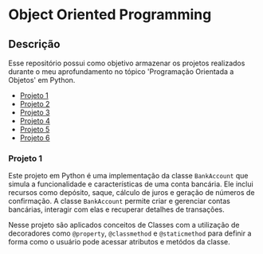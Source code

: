 ﻿# Object Oriented Programming

## Descrição
Esse repositório possui como objetivo armazenar os projetos realizados durante o meu aprofundamento no tópico 'Programação Orientada a Objetos' em Python.

- [Projeto 1](#projeto-1)
- [Projeto 2]()
- [Projeto 3]()
- [Projeto 4]()
- [Projeto 5]()
- [Projeto 6]()

### Projeto 1 

Este projeto em Python é uma implementação da classe `BankAccount` que simula a funcionalidade e características de uma conta bancária. Ele inclui recursos como depósito, saque, cálculo de juros e geração de números de confirmação. A classe `BankAccount` permite criar e gerenciar contas bancárias, interagir com elas e recuperar detalhes de transações.

Nesse projeto são aplicados conceitos de Classes com a utilização de decoradores como `@property`, `@classmethod` e `@staticmethod` para definir a forma como o usuário pode acessar atributos e metódos da classe.
